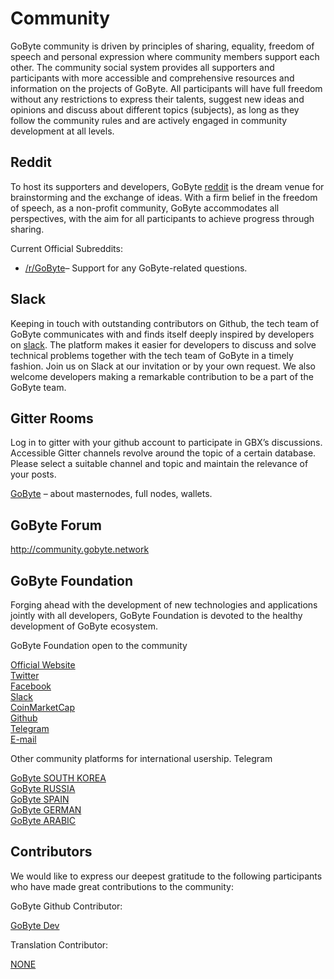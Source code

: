 # Community

GoByte community is driven by principles of sharing, equality, freedom of speech and personal expression where community members support each other. The community social system provides all supporters and participants with more accessible and comprehensive resources and information on the projects of GoByte. All participants will have full freedom without any restrictions to express their talents, suggest new ideas and opinions and discuss about different topics (subjects), as long as they follow the community rules and are actively engaged in community development at all levels.

## Reddit

To host its supporters and developers, GoByte [reddit](https://www.reddit.com/r/GoByte) is the dream venue for brainstorming and the exchange of ideas. With a firm belief in the freedom of speech, as a non-profit community, GoByte accommodates all perspectives, with the aim for all participants to achieve progress through sharing.  

Current Official Subreddits:

+ [/r/GoByte](https://www.reddit.com/r/GoByte)– Support for any GoByte-related questions. 

## Slack

Keeping in touch with outstanding contributors on Github, the tech team of GoByte communicates with and finds itself deeply inspired by developers on [slack](https://gobyte.slack.com/). The platform makes it easier for developers to discuss and solve technical problems together with the tech team of GoByte in a timely fashion. Join us on Slack at our invitation or by your own request. We also welcome developers making a remarkable contribution to be a part of the GoByte team.

## Gitter Rooms

Log in to gitter with your github account to participate in GBX’s discussions. Accessible Gitter channels revolve around the topic of a certain database. Please select a suitable channel and topic and maintain the relevance of your posts.

[GoByte](https://github.com/gobytecoin/gobyte) – about masternodes, full nodes, wallets.  

## GoByte Forum

http://community.gobyte.network

## GoByte Foundation

Forging ahead with the development of new technologies and applications jointly with all developers, GoByte Foundation is devoted to the healthy development of GoByte ecosystem.

GoByte Foundation open to the community

[Official Website](https://www.gobyte.network/)  
[Twitter](https://twitter.com/gobytenetwork)  
[Facebook](https://wwww.facebook.com/gobytenetwork)  
[Slack](https://gobyte.slack.com/)  
[CoinMarketCap](https://coinmarketcap.com/currencies/gobyte/)  
[Github](https://github.com/gobytecoin)  
[Telegram](https://t.me/GoByteNetwork)  
[E-mail](marketing@GoByte.network)

Other community platforms for international usership.
Telegram

[GoByte SOUTH KOREA]( https://t.me/gobyteKR)   
[GoByte RUSSIA](https://t.me/gobyte_russia)  
[GoByte SPAIN](https://t.me/gobyte_spain)  
[GoByte GERMAN](https://t.me/gobyteDE)  
[GoByte ARABIC](https://t.me/gobyte_arabic)

## Contributors

We would like to express our deepest gratitude to the following participants who have made great contributions to the community:

GoByte Github Contributor:

[GoByte Dev](https://github.com/gobytecoin)  


Translation Contributor:

[NONE](#)  

